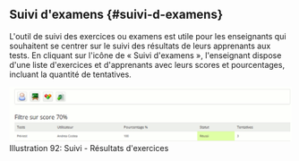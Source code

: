 ## Suivi d&#039;examens {#suivi-d-examens}

L&#039;outil de suivi des exercices ou examens est utile pour les enseignants qui souhaitent se centrer sur le suivi des résultats de leurs apprenants aux tests. En cliquant sur l&#039;icône de « Suivi d&#039;examens », l&#039;enseignant dispose d&#039;une liste d&#039;exercices et d&#039;apprenants avec leurs scores et pourcentages, incluant la quantité de tentatives.

![](../assets/image146.png)Illustration 92: Suivi - Résultats d&#039;exercices